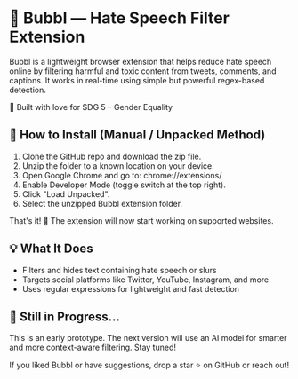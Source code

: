 # 💬 Bubbl — Hate Speech Filter Extension

Bubbl is a lightweight browser extension that helps reduce hate speech online by filtering harmful and toxic content from tweets, comments, and captions. It works in real-time using simple but powerful regex-based detection.

🎯 Built with love for SDG 5 – Gender Equality

## 🔧 How to Install (Manual / Unpacked Method)
1. Clone the GitHub repo and download the zip file.
2. Unzip the folder to a known location on your device.
3. Open Google Chrome and go to: chrome://extensions/
4. Enable Developer Mode (toggle switch at the top right).
5. Click "Load Unpacked".
6. Select the unzipped Bubbl extension folder.

That's it! 🫧 The extension will now start working on supported websites.

## 💡 What It Does
- Filters and hides text containing hate speech or slurs
- Targets social platforms like Twitter, YouTube, Instagram, and more
- Uses regular expressions for lightweight and fast detection

## 🧪 Still in Progress...
This is an early prototype. The next version will use an AI model for smarter and more context-aware filtering. Stay tuned!

If you liked Bubbl or have suggestions, drop a star ⭐ on GitHub or reach out!
